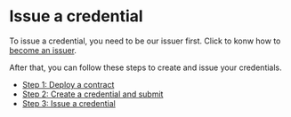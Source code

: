 # Issue a credential

To issue a credential, you need to be our issuer first. Click to konw how to [become an issuer](../become-an-issuer.md).



After that, you can follow these steps to create and issue your credentials.

* [Step 1: Deploy a contract](step-1-deploy-a-contract.md)
* [Step 2: Create a credential and submit](step-2-create-a-credential-and-submit/)
* [Step 3: Issue a credential](step-3-issue-a-credential.md)

